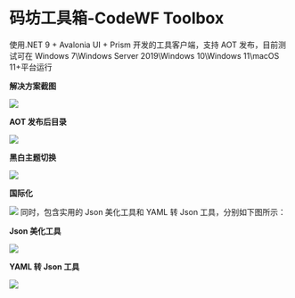 # 码坊工具箱-CodeWF Toolbox

使用.NET 9 + Avalonia UI + Prism 开发的工具客户端，支持 AOT 发布，目前测试可在 Windows 7\Windows Server 2019\Windows 10\Windows 11\macOS 11+平台运行

**解决方案截图**

![](https://img1.dotnet9.com/site/doc/tool/imgs/0101.png)

**AOT 发布后目录**

![](https://img1.dotnet9.com/site/doc/tool/imgs/0102.png)

**黑白主题切换**

![](https://img1.dotnet9.com/site/doc/tool/imgs/0103.gif)

**国际化**

![](https://img1.dotnet9.com/site/doc/tool/imgs/0104.gif)
同时，包含实用的 Json 美化工具和 YAML 转 Json 工具，分别如下图所示：

**Json 美化工具**

![](https://img1.dotnet9.com/2024/09/0108.png)

**YAML 转 Json 工具**

![](https://img1.dotnet9.com/2024/09/0109.png)
